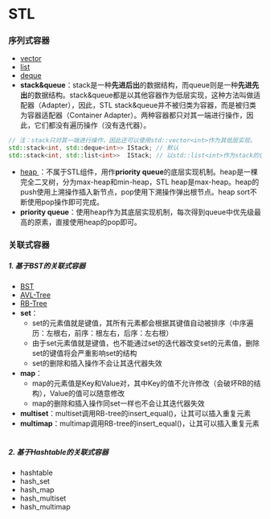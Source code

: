 # STL

### 序列式容器
 - [vector](vector.md)
 - [list](list.md)
 - [deque](deque.md)
 - **stack&queue**：stack是一种**先进后出**的数据结构，而queue则是一种**先进先出**的数据结构。stack&queue都是以其他容器作为低层实现，这种方法叫做适配器（Adapter），因此，STL stack&queue并不被归类为容器，而是被归类为容器适配器（Container Adapter）。两种容器都只对其一端进行操作，因此，它们都没有遍历操作（没有迭代器）。
```C++
// 注：stack只对其一端进行操作，因此还可以使用std::vector<int>作为其低层实现。
std::stack<int, std::deque<int>> IStack; // 默认
std::stack<int, std::list<int>>  IStack; // 以std::list<int>作为stack的低层容器
```

 - [heap ](heap.md)：不属于STL组件，用作**priority queue**的底层实现机制。heap是一棵完全二叉树，分为max-heap和min-heap，STL heap是max-heap。heap的push使用上溯操作插入新节点，pop使用下溯操作弹出根节点。heap sort不断使用pop操作即可完成。
 - **priority queue**：使用heap作为其底层实现机制，每次得到queue中优先级最高的原素，直接使用heap的pop即可。
 
### 关联式容器
##### 1. 基于BST的关联式容器
- [BST](BST.md)
- [AVL-Tree](BST_AVL_TREE.md)
- [RB-Tree](BST_RB_TREE.md)
- **set**：
    * set的元素值就是键值，其所有元素都会根据其键值自动被排序（中序遍历：左根右，前序：根左右，后序：左右根）
    * 由于set元素值就是键值，也不能通过set的迭代器改变set的元素值，删除set的键值将会严重影响set的结构
    * set的删除和插入操作不会让其迭代器失效
- **map**：
    * map的元素值是Key和Value对，其中Key的值不允许修改（会破坏RB的结构），Value的值可以随意修改
    * map的删除和插入操作同set一样也不会让其迭代器失效  
- **multiset**：multiset调用RB-tree的insert_equal()，让其可以插入重复元素
- **multimap**：multimap调用RB-tree的insert_equal()，让其可以插入重复元素
    
##### 2. 基于Hashtable的关联式容器
- hashtable
- hash_set
- hash_map
- hash_multiset
- hash_multimap
